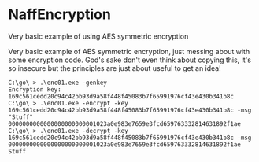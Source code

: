 # NaffEncryption
Very basic example of using AES symmetric encryption

Very basic example of AES symmetric encryption, just messing about with some encryption code. God's sake don't even think about copying this, it's so insecure but the principles are just about useful to get an idea!

```
C:\go\ > .\enc01.exe -genkey
Encryption key: 169c561cedd20c94c42bb93d9a58f448f45083b7f65991976cf43e430b341b8c
C:\go\ > .\enc01.exe -encrypt -key 169c561cedd20c94c42bb93d9a58f448f45083b7f65991976cf43e430b341b8c -msg "Stuff"
0000000000000000000000001023a0e983e7659e3fcd659763332814631892f1ae
C:\go\ > .\enc01.exe -decrypt -key 169c561cedd20c94c42bb93d9a58f448f45083b7f65991976cf43e430b341b8c -msg 0000000000000000000000001023a0e983e7659e3fcd659763332814631892f1ae
Stuff
```
